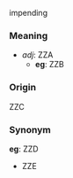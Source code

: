 impending
### Meaning
+ _adj_: ZZA
    + __eg__: ZZB

### Origin

ZZC

### Synonym

__eg__: ZZD

+ ZZE


